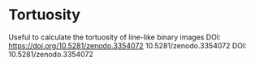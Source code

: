 # Tortuosity
Useful to calculate the tortuosity of line-like binary images
DOI: https://doi.org/10.5281/zenodo.3354072
10.5281/zenodo.3354072
DOI: 10.5281/zenodo.3354072
